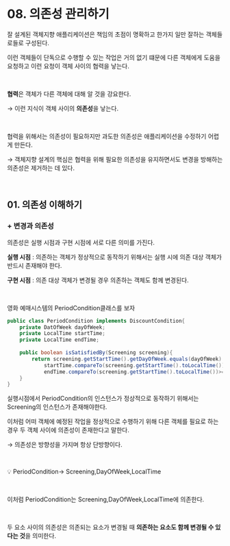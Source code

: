 # 08. 의존성 관리하기

잘 설계된 객체지향 애플리케이션은 책임의 초점이 명확하고 한가지 일만 잘하는 객체들로들로 구성된다. 

이런 객체들이 단독으로 수행할 수 있는 작업은 거의 없기 떄문에 다른 객체에게 도움을 요청하고 이런 요청이 객체 사이의 협력을 낳는다. 

<br>

**협력**은 객체가 다른 객체에 대해 알 것을 강요한다. 

→ 이런 지식이 객체 사이의 **의존성**을 낳는다. 

<br>

협력을 위해서는 의존성이 필요하지만 과도한 의존성은 애플리케이션을 수정하기 어렵게 만든다. 

→ 객체지향 설계의 핵심은 협력을 위해 필요한 의존성을 유지하면서도 변경을 방해하는 의존성은 제거하는 데 있다.

 <br>

## 01. 의존성 이해하기

### + 변경과 의존성

의존성은 실행 시점과 구현 시점에 서로 다른 의미를 가진다. 

**실행 시점** : 의존하는 객체가 정상적으로 동작하기 위해서는 실행 시에 의존 대상 객체가 반드시 존재해야 한다.

**구현 시점** : 의존 대상 객체가 변경될 경우 의존하는 객체도 함께 변경된다. 

<br>

영화 예매시스템의 PeriodCondition클래스를 보자

```java
public class PeriodCondition implements DiscountCondition{
	private DatOfWeek dayOfWeek;
	private LocalTime startTime;
	private LocalTime endTime;
	
	public boolean isSatisfiedBy(Screening screening){
		return screening.getStartTime().getDayOfWeek.equals(dayOfWeek) && 
			startTime.compareTo(screening.getStartTime().toLocalTime())<=0 &&
			endTime.compareTo(screening.getStartTime().toLocalTime())>=0 &&
	}
}
```

실행시점에서 PeriodCondition의 인스턴스가 정상적으로 동작하기 위해서는 Screening의 인스턴스가 존재해야한다. 

이처럼 어떠 객체에 예정된 작업을 정상적으로 수행하기 위해 다른 객체를 필요로 하는 경우 두 객체 사이에 의존성이 존재한다고 말한다. 

→ 의존성은 방향성을 가지며 항상 단방향이다. 

<br>

💡 PeriodCondition→ Screening,DayOfWeek,LocalTime

<br>

이처럼 PeriodCondition는 Screening,DayOfWeek,LocalTime에 의존한다. 

<br>

두 요소 사이의 의존성은 의존되는 요소가 변경될 때 **의존하는 요소도 함께 변경될 수 있다는 것**을 의미한다.
